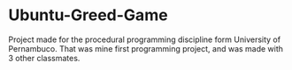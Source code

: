 # Ubuntu-Greed-Game
Project made for the procedural programming discipline form University of Pernambuco. That was mine first programming project, and was made with 3 other classmates.
